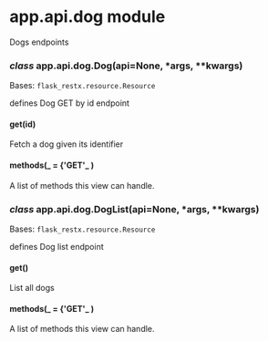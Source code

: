 # app.api.dog module

Dogs endpoints


### _class_ app.api.dog.Dog(api=None, \*args, \*\*kwargs)
Bases: `flask_restx.resource.Resource`

defines Dog GET by id endpoint


#### get(id)
Fetch a dog given its identifier


#### methods(_ = {'GET'_ )
A list of methods this view can handle.


### _class_ app.api.dog.DogList(api=None, \*args, \*\*kwargs)
Bases: `flask_restx.resource.Resource`

defines Dog list endpoint


#### get()
List all dogs


#### methods(_ = {'GET'_ )
A list of methods this view can handle.
